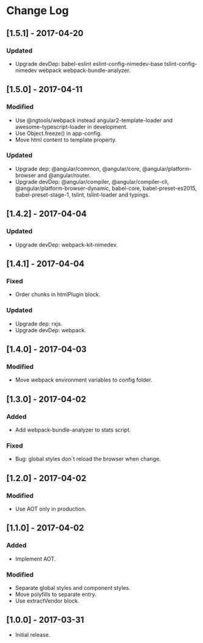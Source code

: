 # Change Log

## [1.5.1] - 2017-04-20

### Updated
- Upgrade devDep: babel-eslint eslint-config-nimedev-base tslint-config-nimedev webpack webpack-bundle-analyzer.


## [1.5.0] - 2017-04-11

### Modified
- Use @ngtools/webpack instead angular2-template-loader and awesome-typescript-loader in development.
- Use Object.freeze() in app-config.
- Move html content to template property.

### Updated
- Upgrade dep: @angular/common, @angular/core, @angular/platform-browser and @angular/router.
- Upgrade devDep: @angular/compiler, @angular/compiler-cli, @angular/platform-browser-dynamic, babel-core, babel-preset-es2015, babel-preset-stage-1, tslint, tslint-loader and typings.


## [1.4.2] - 2017-04-04

### Updated
- Upgrade devDep: webpack-kit-nimedev.


## [1.4.1] - 2017-04-04

### Fixed
- Order chunks in htmlPlugin block.

### Updated
- Upgrade dep: rxjs.
- Upgrade devDep: webpack.


## [1.4.0] - 2017-04-03

### Modified
- Move webpack environment variables to config folder.


## [1.3.0] - 2017-04-02

### Added
- Add webpack-bundle-analyzer to stats script.

### Fixed
- Bug: global styles don`t reload the browser when change.


## [1.2.0] - 2017-04-02

### Modified
- Use AOT only in production.


## [1.1.0] - 2017-04-02

### Added
- Implement AOT.

### Modified
- Separate global styles and component styles.
- Move polyfills to separate entry.
- Use extractVendor block.


## [1.0.0] - 2017-03-31

* Initial release.
